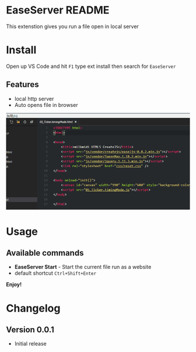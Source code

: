 # EaseServer README
This extenstion gives you run a file open in local server

# Install
Open up VS Code and hit `F1` type ext install then search for `EaseServer`



## Features
* local http server
* Auto opens file in browser

![install and work](img/easeserver_1.gif)

# Usage
## Available commands
* **EaseServer Start** - Start the current file run as a website
* default shortcut `Ctrl+Shift+Enter`

**Enjoy!**

# Changelog

## Version 0.0.1
* Initial release